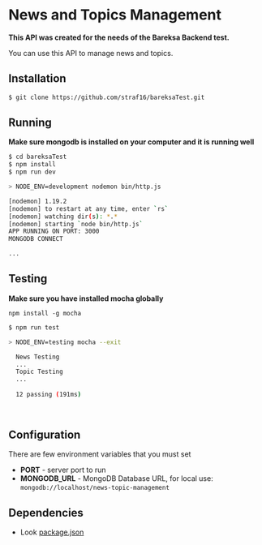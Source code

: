 # News and Topics Management

**This API was created for the needs of the Bareksa Backend test.**

You can use this API to manage news and topics.

## Installation

```bash
$ git clone https://github.com/straf16/bareksaTest.git
```

## Running

**Make sure mongodb is installed on your computer and it is running well**

```bash
$ cd bareksaTest
$ npm install
$ npm run dev

> NODE_ENV=development nodemon bin/http.js

[nodemon] 1.19.2
[nodemon] to restart at any time, enter `rs`
[nodemon] watching dir(s): *.*
[nodemon] starting `node bin/http.js`
APP RUNNING ON PORT: 3000
MONGODB CONNECT

...
```

## Testing

**Make sure you have installed mocha globally**

 `npm install -g mocha`

```bash
$ npm run test

> NODE_ENV=testing mocha --exit

  News Testing
  ...
  Topic Testing
  ...
  
  12 passing (191ms)
  
  
```

## Configuration

There are few environment variables that you must set

- **PORT** - server port to run
- **MONGODB_URL** - MongoDB Database URL, for local use: `mongodb://localhost/news-topic-management`

## Dependencies

- Look [package.json](https://github.com/straf16/bareksaTest/blob/master/package.json)